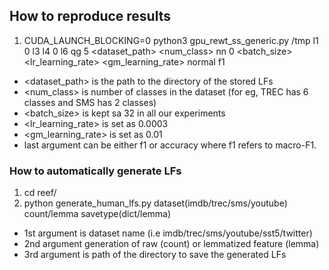 ## How to reproduce results 


1. CUDA_LAUNCH_BLOCKING=0 python3 gpu_rewt_ss_generic.py /tmp l1 0 l3 l4 0 l6 qg 5 <dataset_path> <num_class> nn 0 <batch_size> <lr_learning_rate> <gm_learning_rate> normal f1 

- <dataset_path> is the path to the directory of the stored LFs
- <num_class> is number of classes in the dataset (for eg, TREC has 6 classes and SMS has 2 classes)
- <batch_size> is kept sa 32 in all our experiments
- <lr_learning_rate> is set as 0.0003
- <gm_learning_rate> is set as 0.01
- last argument can be either f1 or accuracy where f1 refers to macro-F1.


### How to automatically generate LFs
1. cd reef/
2. python generate_human_lfs.py dataset(imdb/trec/sms/youtube) count/lemma savetype(dict/lemma)

- 1st argument is dataset name (i.e imdb/trec/sms/youtube/sst5/twitter)
- 2nd argument generation of raw (count) or lemmatized feature (lemma) 
- 3rd argument is path of the directory to save the generated LFs
